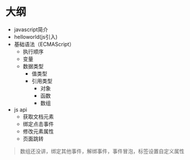 # 大纲
- javascript简介
- helloworld(js引入)
- 基础语法（ECMAScript）
    - 执行顺序
    - 变量
    - 数据类型
        - 值类型
        - 引用类型
            - 对象
            - 函数
            - 数组
- js api
    - 获取文档元素
    - 绑定点击事件
    - 修改元素属性
    - 页面跳转

> 数组还没讲，绑定其他事件，解绑事件，事件冒泡，标签设置自定义属性